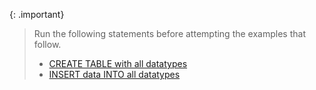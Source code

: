 {: .important}
>Run the following statements before attempting the examples that follow.
>* [CREATE TABLE with all datatypes](/docs/sql-guide/examples/sql-eg-table/sql-eg-table-create-all-datatypes)
>* [INSERT data INTO all datatypes](/docs/sql-guide/examples/sql-eg-insert/sql-eg-insert-all-datatypes)
